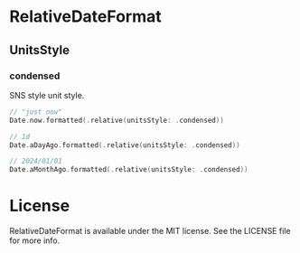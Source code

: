 # RelativeDateFormat

## UnitsStyle

### condensed

SNS style unit style.

```swift
// "just now"
Date.now.formatted(.relative(unitsStyle: .condensed))

// 1d
Date.aDayAgo.formatted(.relative(unitsStyle: .condensed))

// 2024/01/01
Date.aMonthAgo.formatted(.relative(unitsStyle: .condensed))
```

# License

RelativeDateFormat is available under the MIT license. See the LICENSE file for more info.
